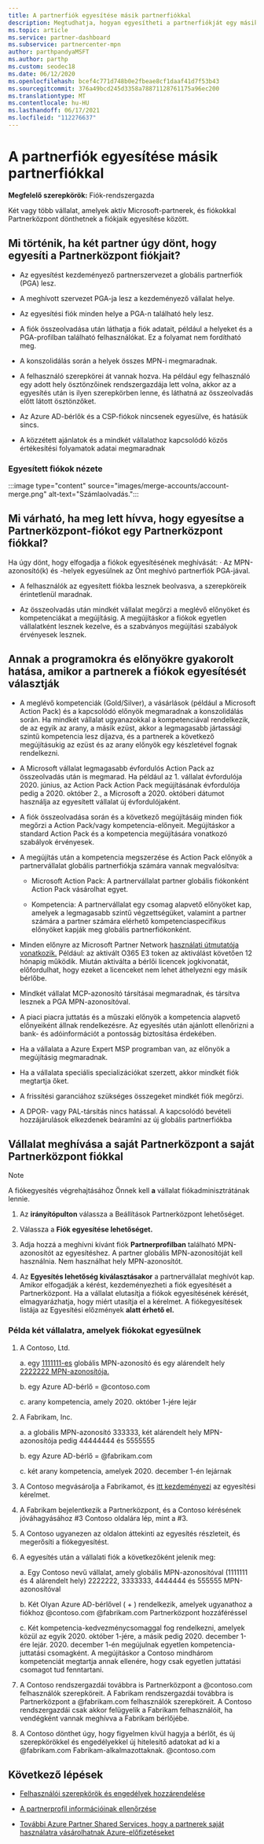 ```yaml
---
title: A partnerfiók egyesítése másik partnerfiókkal
description: Megtudhatja, hogyan egyesítheti a partnerfiókját egy másik partnerfiókkal a Partnerközpont- a vállalatnál aktív Microsoft-partnerek Partnerközpont.
ms.topic: article
ms.service: partner-dashboard
ms.subservice: partnercenter-mpn
author: parthpandyaMSFT
ms.author: parthp
ms.custom: seodec18
ms.date: 06/12/2020
ms.openlocfilehash: bcef4c771d748b0e2fbeae8cf1daaf41d7f53b43
ms.sourcegitcommit: 376a49bcd245d3358a78871128761175a96ec200
ms.translationtype: MT
ms.contentlocale: hu-HU
ms.lasthandoff: 06/17/2021
ms.locfileid: "112276637"
---
```

# <a name="merge-your-partner-account-with-another-partner-account"></a>A partnerfiók egyesítése másik partnerfiókkal

**Megfelelő szerepkörök:** Fiók-rendszergazda

Két vagy több vállalat, amelyek aktív Microsoft-partnerek, és fiókokkal Partnerközpont dönthetnek a fiókjaik egyesítése között.

## <a name="what-happens-when-two-partners-elect-to-merge-their-partner-center-accounts"></a>Mi történik, ha két partner úgy dönt, hogy egyesíti a Partnerközpont fiókjait?

- Az egyesítést kezdeményező partnerszervezet a globális partnerfiók (PGA) lesz.

- A meghívott szervezet PGA-ja lesz a kezdeményező vállalat helye.

- Az egyesítési fiók minden helye a PGA-n található hely lesz.

- A fiók összeolvadása után láthatja a fiók adatait, például a helyeket és a PGA-profilban található felhasználókat. Ez a folyamat nem fordítható meg.

- A konszolidálás során a helyek összes MPN-i megmaradnak.

- A felhasználó szerepkörei át vannak hozva. Ha például egy felhasználó egy adott hely ösztönzőinek rendszergazdája lett volna, akkor az a egyesítés után is ilyen szerepkörben lenne, és láthatná az összeolvadás előtt látott ösztönzőket.

- Az Azure AD-bérlők és a CSP-fiókok nincsenek egyesülve, és hatásük sincs.

- A közzétett ajánlatok és a mindkét vállalathoz kapcsolódó közös értékesítési folyamatok adatai megmaradnak

### <a name="view-of-merged-accounts"></a>Egyesített fiókok nézete

:::image type="content" source="images/merge-accounts/account-merge.png" alt-text="Számlaolvadás.":::

## <a name="what-to-expect-if-you-have-been-invited-to-merge-your-partner-center-account-with-another-partner-center-account"></a>Mi várható, ha meg lett hívva, hogy egyesítse a Partnerközpont-fiókot egy Partnerközpont fiókkal?

Ha úgy dönt, hogy elfogadja a fiókok egyesítésének meghívását: · Az MPN-azonosító(k) és -helyek egyesülnek az Önt meghívó partnerfiók PGA-jával.

- A felhasználók az egyesített fiókba lesznek beolvasva, a szerepköreik érintetlenül maradnak.

- Az összeolvadás után mindkét vállalat megőrzi a meglévő előnyöket és kompetenciákat a megújításig. A megújításkor a fiókok egyetlen vállalatként lesznek kezelve, és a szabványos megújítási szabályok érvényesek lesznek.

## <a name="understand-the-impacts-to-programs-and-benefits-when-partners-elect-to-merge-accounts"></a>Annak a programokra és előnyökre gyakorolt hatása, amikor a partnerek a fiókok egyesítését választják

- A meglévő kompetenciák (Gold/Silver), a vásárlások (például a Microsoft Action Pack) és a kapcsolódó előnyök megmaradnak a konszolidálás során. Ha mindkét vállalat ugyanazokkal a kompetenciával rendelkezik, de az egyik az arany, a másik ezüst, akkor a legmagasabb jártassági szintű kompetencia lesz díjazva, és a partnerek a következő megújításukig az ezüst és az arany előnyök egy készletével fognak rendelkezni. 

- A Microsoft vállalat legmagasabb évfordulós Action Pack az összeolvadás után is megmarad. Ha például az 1. vállalat évfordulója 2020. június, az Action Pack Action Pack megújításának évfordulója pedig a 2020. október 2., a Microsoft a 2020. októberi dátumot használja az egyesített vállalat új évfordulójaként.

- A fiók összeolvadása során és a következő megújításáig minden fiók megőrzi a Action Pack/vagy kompetencia-előnyeit. Megújításkor a standard Action Pack és a kompetencia megújítására vonatkozó szabályok érvényesek.

- A megújítás után a kompetencia megszerzése és Action Pack előnyök a partnervállalat globális partnerfiókja számára vannak megvalósítva:

  - Microsoft Action Pack: A partnervállalat partner globális fiókonként Action Pack vásárolhat egyet.

  - Kompetencia: A partnervállalat egy csomag alapvető előnyöket kap, amelyek a legmagasabb szintű végzettségüket, valamint a partner számára a partner számára elérhető kompetenciaspecifikus előnyöket kapják meg globális partnerfiókonként.

- Minden előnyre az Microsoft Partner Network [használati útmutatója vonatkozik.](https://aka.ms/partner-benefits-use-guide) Például: az aktivált O365 E3 token az aktiválást követően 12 hónapig működik. Miután aktiválta a bérlői licencek jogkivonatát, előfordulhat, hogy ezeket a licenceket nem lehet áthelyezni egy másik bérlőbe.

- Mindkét vállalat MCP-azonosító társításai megmaradnak, és társítva lesznek a PGA MPN-azonosítóval.

- A piaci piacra juttatás és a műszaki előnyök a kompetencia alapvető előnyeiként állnak rendelkezésre. Az egyesítés után ajánlott ellenőrizni a bank- és adóinformációt a pontosság biztosítása érdekében.

- Ha a vállalata a Azure Expert MSP programban van, az előnyök a megújításig megmaradnak.

- Ha a vállalata speciális specializációkat szerzett, akkor mindkét fiók megtartja őket.

- A frissítési garanciához szükséges összegeket mindkét fiók megőrzi. 

- A DPOR- vagy PAL-társítás nincs hatással. A kapcsolódó bevételi hozzájárulások elkezdenek beáramlni az új globális partnerfiókba

## <a name="invite-a-company-to-merge-their-partner-center-account-with-your-partner-center-account"></a>Vállalat meghívása a saját Partnerközpont a saját Partnerközpont fiókkal

>[!Note]
>A fiókegyesítés végrehajtásához Önnek kell **a** vállalat fiókadminisztrátának lennie.

1. Az **irányítópulton** válassza a Beállítások Partnerközpont lehetőséget. 

2. Válassza a **Fiók egyesítése lehetőséget.**

3. Adja hozzá a meghívni kívánt fiók **Partnerprofilban** található MPN-azonosítót az egyesítéshez. A partner globális MPN-azonosítóját kell használnia. Nem használhat hely MPN-azonosítót.

4. Az **Egyesítés lehetőség kiválasztásakor** a partnervállalat meghívót kap. Amikor elfogadják a kérést, kezdeményezheti a fiók egyesítését a Partnerközpont. Ha a vállalat elutasítja a fiókok egyesítésének kérését, elmagyarázhatja, hogy miért utasítja el a kérelmet. A fiókegyesítések listája az Egyesítési előzmények **alatt érhető el.**
 
### <a name="example-of-two-companies-merging-accounts"></a>Példa két vállalatra, amelyek fiókokat egyesülnek

1. A Contoso, Ltd. 

    a. egy [1111111-es](https://partner.microsoft.com/pcv/accountsettings/connectedpartnerprofile) globális MPN-azonosító és egy alárendelt hely [2222222 MPN-azonosítója.](https://partner.microsoft.com/pcv/accountsettings/locationsprofile)
  
    b. egy Azure AD-bérlő = @contoso.com
 
    c. arany kompetencia, amely 2020. október 1-jére lejár
2. A Fabrikam, Inc.
 
    a.  a globális MPN-azonosító 333333, két alárendelt hely MPN-azonosítója pedig 44444444 és 5555555

    b.  egy Azure AD-bérlő = @fabrikam.com

    c.  két arany kompetencia, amelyek 2020. december 1-én lejárnak
3.  A Contoso megvásárolja a Fabrikamot, és [itt kezdeményezi](https://partner.microsoft.com/dashboard/account/merger) az egyesítési kérelmet.
4.  A Fabrikam bejelentkezik a Partnerközpont, és a Contoso kérésének jóváhagyásához #3 Contoso oldalára lép, mint a #3.
5.  A Contoso ugyanezen az oldalon áttekinti az egyesítés részleteit, és megerősíti a fiókegyesítést.
6.  A egyesítés után a vállalati fiók a következőként jelenik meg:

    a.  Egy Contoso nevű vállalat, amely globális MPN-azonosítóval (1111111 és 4 alárendelt hely) 2222222, 3333333, 4444444 és 555555 MPN-azonosítóval
    
    b.  Két Olyan Azure AD-bérlővel ( + ) rendelkezik, amelyek ugyanathoz a fiókhoz @contoso.com @fabrikam.com Partnerközpont hozzáféréssel
    
    c.  Két kompetencia-kedvezménycsomaggal fog rendelkezni, amelyek közül az egyik 2020. október 1-jére, a másik pedig 2020. december 1-ére lejár. 2020. december 1-én megújulnak egyetlen kompetencia-juttatási csomagként. A megújításkor a Contoso mindhárom kompetenciát megtartja annak ellenére, hogy csak egyetlen juttatási csomagot tud fenntartani.
    
7.  A Contoso rendszergazdái továbbra is Partnerközpont a @contoso.com felhasználók szerepköreit. A Fabrikam rendszergazdái továbbra is Partnerközpont a @fabrikam.com felhasználók szerepköreit. A Contoso rendszergazdái csak akkor felügyelik a Fabrikam felhasználóit, ha vendégként vannak meghívva a Fabrikam bérlőjébe.
8.  A Contoso dönthet úgy, hogy figyelmen kívül hagyja a bérlőt, és új szerepkörökkel és engedélyekkel új hitelesítő adatokat ad ki a @fabrikam.com Fabrikam-alkalmazottaknak. @contoso.com

## <a name="next-steps"></a>Következő lépések

- [Felhasználói szerepkörök és engedélyek hozzárendelése](permissions-overview.md)

- [A partnerprofil információinak ellenőrzése](update-your-partner-profile.md)

- [További Azure Partner Shared Services, hogy a partnerek saját használatra vásárolhatnak Azure-előfizetéseket](shared-services.md)
